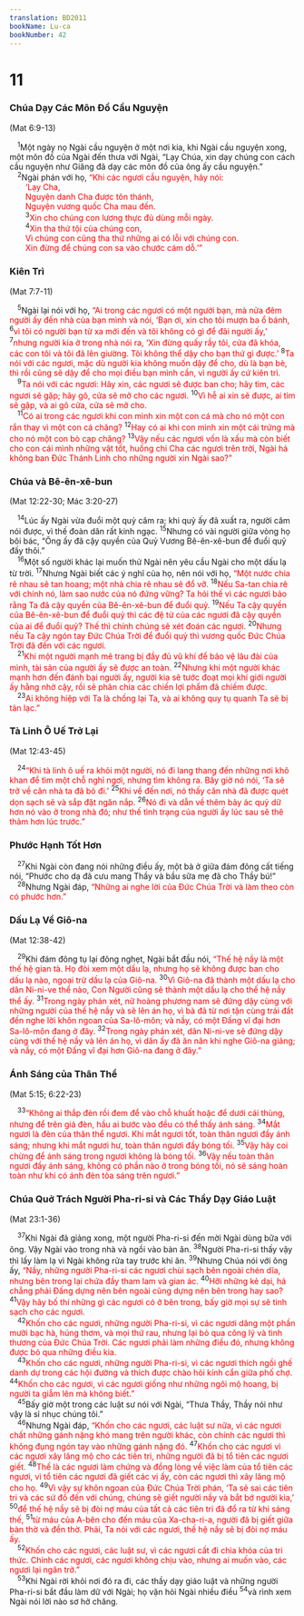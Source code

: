 ```yaml
---
translation: BD2011
bookName: Lu-ca 
bookNumber: 42
---
```


<div class="title"><h1>11</h1><h3>Chúa Dạy Các Môn Ðồ Cầu Nguyện</h3><p>(Mat 6:9-13)</p></div>
<span class="verse lu_11_1"> <sup>1</sup>Một ngày nọ Ngài cầu nguyện ở một nơi kia, khi Ngài cầu nguyện xong, một môn đồ của Ngài đến thưa với Ngài, “Lạy Chúa, xin dạy chúng con cách cầu nguyện như Giăng đã dạy các môn đồ của ông ấy cầu nguyện.”<br/></span>
<span class="verse lu_11_2"> <sup>2</sup>Ngài phán với họ, <font color="red">“Khi các ngươi cầu nguyện, hãy nói:</font><br/>  <font color="red">‘Lạy Cha, </font><br/>  <font color="red">Nguyện danh Cha được tôn thánh, </font><br/>  <font color="red">Nguyện vương quốc Cha mau đến.</font><br/></span>
<span class="verse lu_11_3">  <sup>3</sup><font color="red">Xin cho chúng con lương thực đủ dùng mỗi ngày.</font><br/></span>
<span class="verse lu_11_4">  <sup>4</sup><font color="red">Xin tha thứ tội của chúng con, </font><br/>  <font color="red">Vì chúng con cũng tha thứ những ai có lỗi với chúng con.</font><br/>  <font color="red">Xin đừng để chúng con sa vào chước cám dỗ.’”</font><br/></span>
<div class="title"><h3>Kiên Trì</h3><p>(Mat 7:7-11)</p></div>
<span class="verse lu_11_5"> <sup>5</sup>Ngài lại nói với họ, <font color="red">“Ai trong các ngươi có một người bạn, mà nửa đêm người ấy đến nhà của bạn mình và nói, ‘Bạn ơi, xin cho tôi mượn ba ổ bánh, </font></span>
<span class="verse lu_11_6"><sup>6</sup><font color="red">vì tôi có người bạn từ xa mới đến và tôi không có gì để đãi người ấy,’ </font></span>
<span class="verse lu_11_7"><sup>7</sup><font color="red">nhưng người kia ở trong nhà nói ra, ‘Xin đừng quấy rầy tôi, cửa đã khóa, các con tôi và tôi đã lên giường. Tôi không thể dậy cho bạn thứ gì được.’ </font></span>
<span class="verse lu_11_8"><sup>8</sup><font color="red">Ta nói với các ngươi, mặc dù người kia không muốn dậy để cho, dù là bạn bè, thì rồi cũng sẽ dậy để cho mọi điều bạn mình cần, vì người ấy cứ kiên trì.</font><br/></span>
<span class="verse lu_11_9"> <sup>9</sup><font color="red">Ta nói với các ngươi: Hãy xin, các ngươi sẽ được ban cho; hãy tìm, các ngươi sẽ gặp; hãy gõ, cửa sẽ mở cho các ngươi. </font></span>
<span class="verse lu_11_10"><sup>10</sup><font color="red">Vì hễ ai xin sẽ được, ai tìm sẽ gặp, và ai gõ cửa, cửa sẽ mở cho. </font><br/></span>
<span class="verse lu_11_11"> <sup>11</sup><font color="red">Có ai trong các ngươi khi con mình xin một con cá mà cho nó một con rắn thay vì một con cá chăng? </font></span>
<span class="verse lu_11_12"><sup>12</sup><font color="red">Hay có ai khi con mình xin một cái trứng mà cho nó một con bò cạp chăng? </font></span>
<span class="verse lu_11_13"><sup>13</sup><font color="red">Vậy nếu các ngươi vốn là xấu mà còn biết cho con cái mình những vật tốt, huống chi Cha các ngươi trên trời, Ngài há không ban Ðức Thánh Linh cho những người xin Ngài sao?”</font><br/></span>
<div class="title"><h3>Chúa và Bê-ên-xê-bun</h3><p>(Mat 12:22-30; Mác 3:20-27)</p></div>
<span class="verse lu_11_14"> <sup>14</sup>Lúc ấy Ngài vừa đuổi một quỷ câm ra; khi quỷ ấy đã xuất ra, người câm nói được, vì thế đoàn dân rất kinh ngạc. </span>
<span class="verse lu_11_15"><sup>15</sup>Nhưng có vài người giữa vòng họ bôi bác, “Ông ấy đã cậy quyền của Quỷ Vương Bê-ên-xê-bun để đuổi quỷ đấy thôi.”<br/></span>
<span class="verse lu_11_16"> <sup>16</sup>Một số người khác lại muốn thử Ngài nên yêu cầu Ngài cho một dấu lạ từ trời. </span>
<span class="verse lu_11_17"><sup>17</sup>Nhưng Ngài biết các ý nghĩ của họ, nên nói với họ, <font color="red">“Một nước chia rẽ nhau sẽ tan hoang; một nhà chia rẽ nhau sẽ đổ vỡ. </font></span>
<span class="verse lu_11_18"><sup>18</sup><font color="red">Nếu Sa-tan chia rẽ với chính nó, làm sao nước của nó đứng vững? Ta hỏi thế vì các ngươi bảo rằng Ta đã cậy quyền của Bê-ên-xê-bun để đuổi quỷ. </font></span>
<span class="verse lu_11_19"><sup>19</sup><font color="red">Nếu Ta cậy quyền của Bê-ên-xê-bun để đuổi quỷ thì các đệ tử của các ngươi đã cậy quyền của ai để đuổi quỷ? Thế thì chính chúng sẽ xét đoán các ngươi. </font></span>
<span class="verse lu_11_20"><sup>20</sup><font color="red">Nhưng nếu Ta cậy ngón tay Ðức Chúa Trời để đuổi quỷ thì vương quốc Ðức Chúa Trời đã đến với các ngươi.</font><br/></span>
<span class="verse lu_11_21"> <sup>21</sup><font color="red">Khi một người mạnh mẽ trang bị đầy đủ vũ khí để bảo vệ lâu đài của mình, tài sản của người ấy sẽ được an toàn. </font></span>
<span class="verse lu_11_22"><sup>22</sup><font color="red">Nhưng khi một người khác mạnh hơn đến đánh bại người ấy, người kia sẽ tước đoạt mọi khí giới người ấy hằng nhờ cậy, rồi sẽ phân chia các chiến lợi phẩm đã chiếm được.</font><br/></span>
<span class="verse lu_11_23"> <sup>23</sup><font color="red">Ai không hiệp với Ta là chống lại Ta, và ai không quy tụ quanh Ta sẽ bị tản lạc.”</font><br/></span>
<div class="title"><h3>Tà Linh Ô Uế Trở Lại</h3><p>(Mat 12:43-45)</p></div>
<span class="verse lu_11_24"> <sup>24</sup><font color="red">“Khi tà linh ô uế ra khỏi một người, nó đi lang thang đến những nơi khô khan để tìm một chỗ nghỉ ngơi, nhưng tìm không ra. Bấy giờ nó nói, ‘Ta sẽ trở về căn nhà ta đã bỏ đi.’ </font></span>
<span class="verse lu_11_25"><sup>25</sup><font color="red">Khi về đến nơi, nó thấy căn nhà đã được quét dọn sạch sẽ và sắp đặt ngăn nắp. </font></span>
<span class="verse lu_11_26"><sup>26</sup><font color="red">Nó đi và dẫn về thêm bảy ác quỷ dữ hơn nó vào ở trong nhà đó; như thế tình trạng của người ấy lúc sau sẽ thê thảm hơn lúc trước.”</font><br/></span>
<div class="title"><h3>Phước Hạnh Tốt Hơn</h3></div>
<span class="verse lu_11_27"> <sup>27</sup>Khi Ngài còn đang nói những điều ấy, một bà ở giữa đám đông cất tiếng nói, “Phước cho dạ đã cưu mang Thầy và bầu sữa mẹ đã cho Thầy bú!”<br/></span>
<span class="verse lu_11_28"> <sup>28</sup>Nhưng Ngài đáp, <font color="red">“Những ai nghe lời của Ðức Chúa Trời và làm theo còn có phước hơn.”</font><br/></span>
<div class="title"><h3>Dấu Lạ Về Giô-na</h3><p>(Mat 12:38-42)</p></div>
<span class="verse lu_11_29"> <sup>29</sup>Khi đám đông tụ lại đông nghẹt, Ngài bắt đầu nói, <font color="red">“Thế hệ nầy là một thế hệ gian tà. Họ đòi xem một dấu lạ, nhưng họ sẽ không được ban cho dấu lạ nào, ngoại trừ dấu lạ của Giô-na. </font></span>
<span class="verse lu_11_30"><sup>30</sup><font color="red">Vì Giô-na đã thành một dấu lạ cho dân Ni-ni-ve thể nào, Con Người cũng sẽ thành một dấu lạ cho thế hệ nầy thể ấy. </font></span>
<span class="verse lu_11_31"><sup>31</sup><font color="red">Trong ngày phán xét, nữ hoàng phương nam sẽ đứng dậy cùng với những người của thế hệ nầy và sẽ lên án họ, vì bà đã từ nơi tận cùng trái đất đến nghe lời khôn ngoan của Sa-lô-môn; và nầy, có một Ðấng vĩ đại hơn Sa-lô-môn đang ở đây. </font></span>
<span class="verse lu_11_32"><sup>32</sup><font color="red">Trong ngày phán xét, dân Ni-ni-ve sẽ đứng dậy cùng với thế hệ nầy và lên án họ, vì dân ấy đã ăn năn khi nghe Giô-na giảng; và nầy, có một Ðấng vĩ đại hơn Giô-na đang ở đây.”</font><br/></span>
<div class="title"><h3>Ánh Sáng của Thân Thể</h3><p>(Mat 5:15; 6:22-23)</p></div>
<span class="verse lu_11_33"> <sup>33</sup><font color="red">“Không ai thắp đèn rồi đem để vào chỗ khuất hoặc để dưới cái thùng, nhưng để trên giá đèn, hầu ai bước vào đều có thể thấy ánh sáng. </font></span>
<span class="verse lu_11_34"><sup>34</sup><font color="red">Mắt ngươi là đèn của thân thể ngươi. Khi mắt ngươi tốt, toàn thân ngươi đầy ánh sáng; nhưng khi mắt ngươi hư, toàn thân ngươi đầy bóng tối. </font></span>
<span class="verse lu_11_35"><sup>35</sup><font color="red">Vậy hãy coi chừng để ánh sáng trong ngươi không là bóng tối. </font></span>
<span class="verse lu_11_36"><sup>36</sup><font color="red">Vậy nếu toàn thân ngươi đầy ánh sáng, không có phần nào ở trong bóng tối, nó sẽ sáng hoàn toàn như khi có ánh đèn tỏa sáng trên ngươi.”</font><br/></span>
<div class="title"><h3>Chúa Quở Trách Người Pha-ri-si và Các Thầy Dạy Giáo Luật</h3><p>(Mat 23:1-36)</p></div>
<span class="verse lu_11_37"> <sup>37</sup>Khi Ngài đã giảng xong, một người Pha-ri-si đến mời Ngài dùng bữa với ông. Vậy Ngài vào trong nhà và ngồi vào bàn ăn. </span>
<span class="verse lu_11_38"><sup>38</sup>Người Pha-ri-si thấy vậy thì lấy làm lạ vì Ngài không rửa tay trước khi ăn. </span>
<span class="verse lu_11_39"><sup>39</sup>Nhưng Chúa nói với ông ấy, <font color="red">“Nầy, những người Pha-ri-si các ngươi chùi sạch bên ngoài chén dĩa, nhưng bên trong lại chứa đầy tham lam và gian ác. </font></span>
<span class="verse lu_11_40"><sup>40</sup><font color="red">Hỡi những kẻ dại, há chẳng phải Ðấng dựng nên bên ngoài cũng dựng nên bên trong hay sao? </font></span>
<span class="verse lu_11_41"><sup>41</sup><font color="red">Vậy hãy bố thí những gì các ngươi có ở bên trong, bấy giờ mọi sự sẽ tinh sạch cho các ngươi.</font><br/></span>
<span class="verse lu_11_42"> <sup>42</sup><font color="red">Khốn cho các ngươi, những người Pha-ri-si, vì các ngươi dâng một phần mười bạc hà, húng thơm, và mọi thứ rau, nhưng lại bỏ qua công lý và tình thương của Ðức Chúa Trời. Các ngươi phải làm những điều đó, nhưng không được bỏ qua những điều kia.</font><br/></span>
<span class="verse lu_11_43"> <sup>43</sup><font color="red">Khốn cho các ngươi, những người Pha-ri-si, vì các ngươi thích ngồi ghế danh dự trong các hội đường và thích được chào hỏi kính cẩn giữa phố chợ. </font></span>
<span class="verse lu_11_44"><sup>44</sup><font color="red">Khốn cho các ngươi, vì các ngươi giống như những ngôi mộ hoang, bị người ta giẫm lên mà không biết.”</font><br/></span>
<span class="verse lu_11_45"> <sup>45</sup>Bấy giờ một trong các luật sư nói với Ngài, “Thưa Thầy, Thầy nói như vậy là sỉ nhục chúng tôi.”<br/></span>
<span class="verse lu_11_46"> <sup>46</sup>Nhưng Ngài đáp, <font color="red">“Khốn cho các ngươi, các luật sư nữa, vì các ngươi chất những gánh nặng khó mang trên người khác, còn chính các ngươi thì không đụng ngón tay vào những gánh nặng đó. </font></span>
<span class="verse lu_11_47"><sup>47</sup><font color="red">Khốn cho các ngươi vì các ngươi xây lăng mộ cho các tiên tri, những người đã bị tổ tiên các ngươi giết. </font></span>
<span class="verse lu_11_48"><sup>48</sup><font color="red">Thế là các ngươi làm chứng và đồng lòng về việc làm của tổ tiên các ngươi, vì tổ tiên các ngươi đã giết các vị ấy, còn các ngươi thì xây lăng mộ cho họ. </font></span>
<span class="verse lu_11_49"><sup>49</sup><font color="red">Vì vậy sự khôn ngoan của Ðức Chúa Trời phán, ‘Ta sẽ sai các tiên tri và các sứ đồ đến với chúng, chúng sẽ giết người nầy và bắt bớ người kia,’ </font></span>
<span class="verse lu_11_50"><sup>50</sup><font color="red">để thế hệ nầy sẽ bị đòi nợ máu của tất cả các tiên tri đã đổ ra từ khi sáng thế, </font></span>
<span class="verse lu_11_51"><sup>51</sup><font color="red">từ máu của A-bên cho đến máu của Xa-cha-ri-a, người đã bị giết giữa bàn thờ và đền thờ. Phải, Ta nói với các ngươi, thế hệ nầy sẽ bị đòi nợ máu ấy.</font><br/></span>
<span class="verse lu_11_52"> <sup>52</sup><font color="red">Khốn cho các ngươi, các luật sư, vì các ngươi cất đi chìa khóa của tri thức. Chính các ngươi, các ngươi không chịu vào, nhưng ai muốn vào, các ngươi lại ngăn trở.”</font><br/></span>
<span class="verse lu_11_53"> <sup>53</sup>Khi Ngài rời khỏi nơi đó ra đi, các thầy dạy giáo luật và những người Pha-ri-si bắt đầu làm dữ với Ngài; họ vặn hỏi Ngài nhiều điều </span>
<span class="verse lu_11_54"><sup>54</sup>và rình xem Ngài nói lời nào sơ hở chăng.<br/></span>
